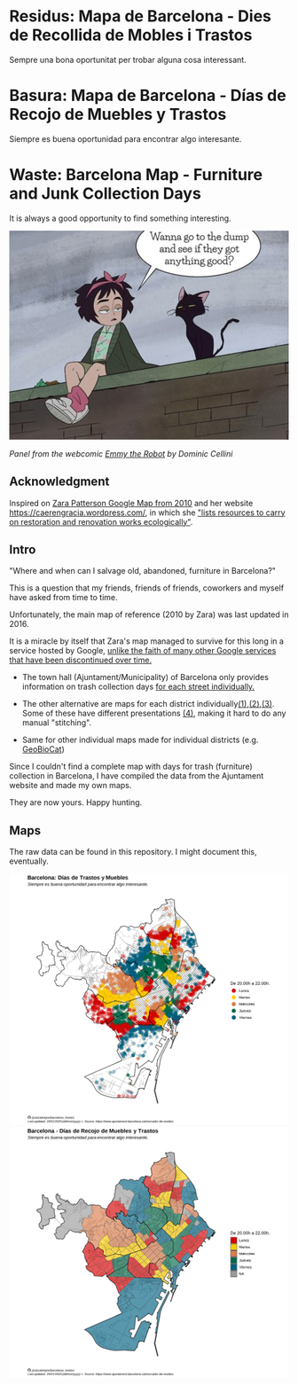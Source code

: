 
# Residus: Mapa de Barcelona - Dies de Recollida de Mobles i Trastos
Sempre una bona oportunitat per trobar alguna cosa interessant.

# Basura: Mapa de Barcelona - Días de Recojo de Muebles y Trastos
Siempre es buena oportunidad para encontrar algo interesante.

# Waste: Barcelona Map - Furniture and Junk Collection Days
It is always a good opportunity to find something interesting.

<img src="webcomic_Emmy_the_Robot_by_Dominic_Cellini_resize.jpg" />

*Panel from the webcomic [Emmy the Robot](https://www.webtoons.com/en/canvas/emmy-the-robot/list?title_no=402201) by Dominic Cellini*

## Acknowledgment

Inspired on [Zara Patterson Google Map from 2010](https://www.google.com/maps/d/u/0/viewer?mid=1l2VAhplHwkWYhNi6WOcDeqnxPoE&ll=41.38994767203882%2C2.1714785646320367&z=13&fbclid=IwAR0Nz0oQug6qn9cU2yfmNpWFeOKMcscwQf2-Gp2Oiks0WavhvUgzlui5_FE) and her website https://caerengracia.wordpress.com/, in which she ["lists resources to carry on restoration and renovation works ecologically"](https://caerengracia.wordpress.com/eco-recursos/).

## Intro

"Where and when can I salvage old, abandoned, furniture in Barcelona?"

This is a question that my friends, friends of friends, coworkers and myself have asked from time to time.

Unfortunately, the main map of reference (2010 by Zara) was last updated in 2016. 

It is a miracle by itself that Zara's map managed to survive for this long in a service hosted by Google, [unlike the faith of many other Google services that have been discontinued over time.](https://www.theverge.com/2019/11/26/20977968/google-graveyard-products-shut-down-dead-not-supported-discontinues-spring-cleaning/archives/3)

- The town hall (Ajuntament/Municipality) of Barcelona only provides information on trash collection days [for each street individually.](https://ajuntament.barcelona.cat/cercador-de-residus/ca)

- The other alternative are maps for each district individually[(1)](https://ajuntament.barcelona.cat/horta-guinardo/es/noticia/muebles-y-trastos-viejos-el-dia-que-toca-3_1345274),[(2)](https://ajuntament.barcelona.cat/lescorts/es/noticia/mobles-i-trastos-vells-el-dia-que-toca-2_1346730),[(3)](https://ajuntament.barcelona.cat/gracia/ca/noticia/muebles-y-trastos-viejos-el-dia-que-toca-2_1345185). Some of these have different presentations [(4)](https://ajuntament.barcelona.cat/santmarti/ca/noticia/desfer-se-de-mobles-i-trastos-vells-el-dia-que-toca-1344869), making it hard to do any manual "stitching".

- Same for other individual maps made for individual districts (e.g. [GeoBioCat](https://geobiocat.blogspot.com/2017/04/mapa-dia-dels-mobles-leixample.html))

Since I couldn't find a complete map with days for trash (furniture) collection in Barcelona, I have compiled the data from the Ajuntament website and made my own maps.

They are now yours. Happy hunting.

## Maps

The raw data can be found in this repository. I might document this, eventually. 

<img src="Barcelona_Basura_Muebles_Mapa_Dias_puntos_raw_109.png" />

<img src="Barcelona_Basura_Muebles_Mapa_Dias_AEB.png" />

